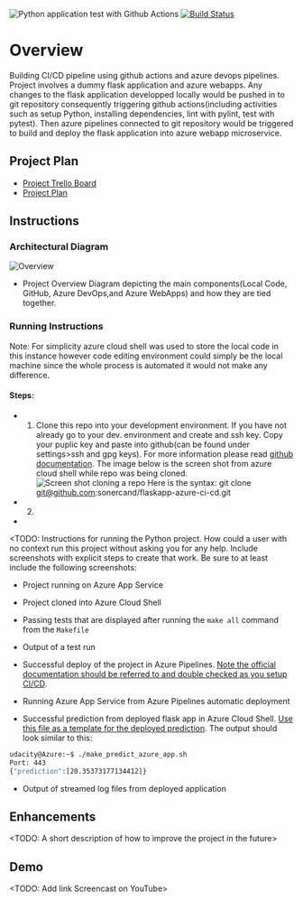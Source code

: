 ![Python application test with Github Actions](https://github.com/sonercand/flaskapp-azure-ci-cd/actions/workflows/pythonapp.yml/badge.svg) [![Build Status](https://dev.azure.com/sonercand/flask-ml-deploy/_apis/build/status/sonercand.flaskapp-azure-ci-cd?branchName=main)](https://dev.azure.com/sonercand/flask-ml-deploy/_build/latest?definitionId=8&branchName=main)
# Overview
Building CI/CD pipeline using github actions and azure devops pipelines. Project involves a dummy flask application and azure webapps. 
Any changes to the flask application developped locally would be pushed in to git repository consequently triggering github actions(including activities such as setup Python, installing dependencies, lint with pylint, test with pytest). Then azure pipelines connected to git repository would be triggered to build and deploy the flask application into azure webapp microservice.



## Project Plan
* [Project Trello Board](https://trello.com/b/DTgl4eeb/building-ci-cd-pipeline)
* [Project Plan](https://docs.google.com/spreadsheets/d/1hhWwv4-5kIjGAPCK1zGWjlT58VBuoIrDHjL-ercclaE/edit?usp=sharing)

## Instructions
### Architectural Diagram
![Overview](https://github.com/sonercand/flaskapp-azure-ci-cd/blob/main/diagrams/overview_diagram.jpg)  
* Project Overview Diagram depicting the main components(Local Code, GitHub, Azure DevOps,and Azure WebApps) and how they are tied together.
### Running Instructions
Note: For simplicity azure cloud shell was used to store the local code in this instance however code editing environment could simply be the local machine since the whole process is automated it would not make any difference. 
#### Steps:
* 1. Clone this repo into your development environment. If you have not already go to your dev. environment and create and ssh key. Copy your puplic key and paste into github(can be found under settings>ssh and gpg keys). For more information please read [github documentation](https://docs.github.com/en/github/authenticating-to-github/adding-a-new-ssh-key-to-your-github-account). The image below is the screen shot from azure cloud shell while repo was being cloned. 
![Screen shot cloning a repo](https://github.com/sonercand/flaskapp-azure-ci-cd/blob/main/diagrams/cloning_repo_to_azure.PNG)
Here is the syntax: git clone git@github.com:sonercand/flaskapp-azure-ci-cd.git
* 2. 
* 
<TODO:  Instructions for running the Python project.  How could a user with no context run this project without asking you for any help.  Include screenshots with explicit steps to create that work. Be sure to at least include the following screenshots:

* Project running on Azure App Service

* Project cloned into Azure Cloud Shell

* Passing tests that are displayed after running the `make all` command from the `Makefile`

* Output of a test run

* Successful deploy of the project in Azure Pipelines.  [Note the official documentation should be referred to and double checked as you setup CI/CD](https://docs.microsoft.com/en-us/azure/devops/pipelines/ecosystems/python-webapp?view=azure-devops).

* Running Azure App Service from Azure Pipelines automatic deployment

* Successful prediction from deployed flask app in Azure Cloud Shell.  [Use this file as a template for the deployed prediction](https://github.com/udacity/nd082-Azure-Cloud-DevOps-Starter-Code/blob/master/C2-AgileDevelopmentwithAzure/project/starter_files/flask-sklearn/make_predict_azure_app.sh).
The output should look similar to this:

```bash
udacity@Azure:~$ ./make_predict_azure_app.sh
Port: 443
{"prediction":[20.35373177134412]}
```

* Output of streamed log files from deployed application

> 

## Enhancements

<TODO: A short description of how to improve the project in the future>

## Demo 

<TODO: Add link Screencast on YouTube>



